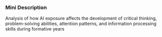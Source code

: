 ### Mini Description

Analysis of how AI exposure affects the development of critical thinking, problem-solving abilities, attention patterns, and information processing skills during formative years
